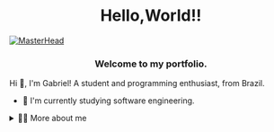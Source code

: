 <h1 align="center">Hello,World!!</h1>

[![MasterHead](https://user-images.githubusercontent.com/3369400/133268513-5bfe2f93-4402-42c9-a403-81c9e86934b6.jpeg)](https://github.com/GabsOnRails)
<h3 align="center">Welcome to my portfolio.</h3>

<!-- Presentation -->
<p>
  Hi 👋, I'm Gabriel! A student and programming enthusiast, from Brazil.

  - 🌱 I'm currently studying software engineering.

</p>

<!-- Dropdown -->
<details>
  <summary>👨‍💻 More about me</summary>

  - <p align="left"> 💬 I have 25, currently living in Brazil. I studied for six months about the basics concepts for Cloud Compute in AWS through the program AWS Re/Start. I got the certificacion in CLF-CO2 exam. Because the program I'm started with programming and fell in love with this world.<br> 

 - ⚡ I enjoy reading, write, watching animes and play games in my spare time.</p>

<hr> 
<h3 align="center">Languagens and tools:</h3>
<div align="center">
  <img src="https://cdn.jsdelivr.net/gh/devicons/devicon/icons/amazonwebservices/amazonwebservices-line-wordmark.svg" height="40" alt="amazonwebservices logo"  />
  <img width="12" />
  <img src="https://cdn.jsdelivr.net/gh/devicons/devicon/icons/azure/azure-original.svg" height="40" alt="azure logo"  />
  <img width="12" />
  <img src="https://cdn.jsdelivr.net/gh/devicons/devicon/icons/python/python-original.svg" height="40" alt="python logo"  />

<hr>

<h3 align="center">Social Media:</h3>

<div align="center">
  <a href="https://www.linkedin.com/in/gabrielfelipedeoliveira" target="_blank">
    <img src="https://raw.githubusercontent.com/maurodesouza/profile-readme-generator/master/src/assets/icons/social/linkedin/default.svg" width="52" height="40" alt="linkedin logo"  />
  </a>
  <a href="https://linktr.ee/Gabe_Felipe" target="_blank">
    <img src="https://raw.githubusercontent.com/maurodesouza/profile-readme-generator/master/src/assets/icons/social/linktree/default.svg" width="52" height="40" alt="linktree logo"  />
  </a>
</div>

<hr>

<h3 align="center">My activity</h3>
<picture>
  <source media="(prefers-color-scheme: dark)" srcset="https://raw.githubusercontent.com/GabsOnRails/GabsOnRails/output/pacman-contribution-graph-dark.svg">
  <source media="(prefers-color-scheme: light)" srcset="https://raw.githubusercontent.com/GabsOnRails/GabsOnRails/output/pacman-contribution-graph.svg">
  <img alt="pacman contribution graph" src="https://raw.githubusercontent.com/GabsOnRails/GabsOnRails/output/pacman-contribution-graph.svg">
</picture>

